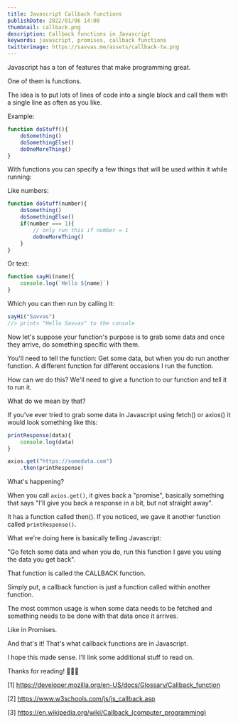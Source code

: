```yaml
---
title: Javascript Callback functions
publishDate: 2022/01/06 14:00
thumbnail: callback.png
description: Callback functions in Javascript
keywords: javascript, promises, callback functions
twitterimage: https://savvas.me/assets/callback-tw.png
---
```


Javascript has a ton of features that make programming great.

One of them is functions.

The idea is to put lots of lines of code into a single block and call them with a single line as often as you like.

Example:

```js
function doStuff(){
    doSomething()
    doSomethingElse()
    doOneMoreThing()
}
```

With functions you can specify a few things that will be used within it while running:

Like numbers:

```js
function doStuff(number){
    doSomething()
    doSomethingElse()
    if(number === 1){
        // only run this if number = 1
        doOneMoreThing()
    }   
}
```

Or text:

```js
function sayHi(name){
    console.log(`Hello ${name}`)
}
```

Which you can then run by calling it:

```js
sayHi("Savvas")
//> prints "Hello Savvas" to the console
```

Now let's suppose your function's purpose is to grab some data and once they arrive, do something specific with them.

You'll need to tell the function: Get some data, but when you do run another function. A different function for different occasions I run the function.

How can we do this? We'll need to give a function to our function and tell it to run it.

What do we mean by that?

If you've ever tried to grab some data in Javascript using fetch() or axios() it would look something like this:

```js
printResponse(data){
    console.log(data)
}

axios.get("https://somedata.com")
    .then(printResponse)
```

What's happening?

When you call `axios.get()`, it gives back a "promise", basically something that says "I'll give you back a response in a bit, but not straight away".

It has a function called then(). If you noticed, we gave it another function called `printResponse()`.

What we're doing here is basically telling Javascript:

"Go fetch some data and when you do, run this function I gave you using the data you get back".

That function is called the CALLBACK function.

Simply put, a callback function is just a function called within another function.

The most common usage is when some data needs to be fetched and something needs to be done with that data once it arrives.

Like in Promises.

And that's it! That's what callback functions are in Javascript.

I hope this made sense. I'll link some additional stuff to read on.

Thanks for reading! 👋👋👋

[1] https://developer.mozilla.org/en-US/docs/Glossary/Callback_function

[2] https://www.w3schools.com/js/js_callback.asp

[3] https://en.wikipedia.org/wiki/Callback_(computer_programming)